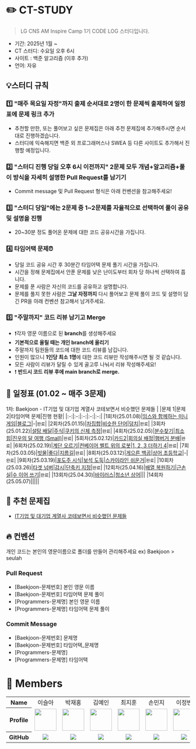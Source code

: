 # ✏️ CT-STUDY
> LG CNS AM Inspire Camp 1기 CODE LOG 스터디입니다.

- 기간: 2025년 1월 ~
- CT 스터디: 수요일 오후 6시
- 사이트 : 백준 알고리즘 (이후 추가)
- 언어: 자유


## 💡스터디 규칙
### 1️⃣ "매주 목요일 자정"까지 출제 순서대로 2명이 한 문제씩 출제하여 **일정표에 문제 링크 추가**
- 추천할 만한, 또는 풀어보고 싶은 문제집은 아래 추천 문제집에 추가해주시면 순서대로 진행하겠습니다.
- 스터디에 익숙해지면 백준 외 프로그래머스나 SWEA 등 다른 사이트도 추가해서 진행할 예정입니다.

### 2️⃣ "스터디 진행 당일 오후 6시 이전까지" 2문제 모두 개념+알고리즘+풀이 방식을 자세히 설명한 **Pull Request**를 남기기
- Commit message 및 Pull Request 형식은 아래 컨벤션을 참고해주세요!

### 3️⃣ "스터디 당일"에는 2문제 중 **1~2문제**를 자율적으로 선택하여 풀이 공유 및 설명을 진행
- 20~30분 정도 풀어온 문제에 대한 코드 공유시간을 가집니다.

### 4️⃣  **타임어택 문제⏰** 
- 당일 코드 공유 시간 후 30분간 타임어택 문제 풀기 시간을 가집니다.
- 시간을 정해 문제집에서 안푼 문제를 낮은 난이도부터 회차 당 하나씩 선택하여 풉니다.
- 문제를 푼 사람은 자신의 코드를 공유하고 설명합니다.
- 문제를 풀지 못한 사람은 **그날 자정까지** 다시 풀어보고 문제 풀이 코드 및 설명이 담긴 PR을 아래 컨벤션 참고해서 남겨주세요. 

### 5️⃣ "주말까지" 코드 리뷰 남기고 Merge
- ❗️각자 영문 이름으로 된 **branch**를 생성해주세요
- **기본적으로 올릴 때는 개인 branch에 올리기**
- 주말까지 팀원들의 코드에 대한 코드 리뷰를 남깁니다.
- 인원이 많으니 **1인당 최소 1명**에 대한 코드 리뷰만 작성해주시면 될 것 같습니다.
- 모든 사람이 리뷰가 달릴 수 있게 골고루 나눠서 리뷰 작성해주세요!
- ❗️ **반드시 코드 리뷰 후에 main branch로 merge.**



## 📅 일정표 (01.02 ~ 매주 3문제)
1차: Baekjoon - IT기업 및 대기업 계열사 코테보면서 비슷했던 문제들
| |문제 1|문제 2|타임어택 문제|진행 현황|
|:-:|:-:|:-:|:-:|:-:|
|1회차(25.01.08)|[임스와 함께하는 미니게임](https://www.acmicpc.net/problem/25757)|[블로그](https://www.acmicpc.net/problem/21921)|-|`완료`|
|2회차(25.01.15)|[차집합](https://www.acmicpc.net/problem/1822)|[비슷한 단어](https://www.acmicpc.net/problem/2607)|[덩치](https://www.acmicpc.net/problem/7568)|`완료`|
|3회차(25.01.22)|[설탕 배달](https://www.acmicpc.net/problem/2839)|[주식](https://www.acmicpc.net/problem/11501)|[쿠키의 신체 측정](https://www.acmicpc.net/problem/20125)|`완료`|
|4회차(25.02.05)|[분수찾기](https://www.acmicpc.net/problem/1193)|[최소 힙](https://www.acmicpc.net/problem/1927)|[진우의 달 여행 (Small)](https://www.acmicpc.net/problem/17484)|`완료`|
|5회차(25.02.12)|[카드2](https://www.acmicpc.net/problem/2164)|[회의실 배정](https://www.acmicpc.net/problem/1931)|[햄버거 분배](https://www.acmicpc.net/problem/19941)|`완료`|
|6회차(25.02.19)|[계단 오르기](https://www.acmicpc.net/problem/2579)|[컨베이어 벨트 위의 로봇](https://www.acmicpc.net/problem/20055)|[1, 2, 3 더하기 4](https://www.acmicpc.net/problem/15989)|`완료`|
|7회차(25.03.05)|[빗물](https://www.acmicpc.net/problem/14719)|[좋다](https://www.acmicpc.net/problem/1253)|[지름길](https://www.acmicpc.net/problem/1446)|`완료`|
|8회차(25.03.12)|[게으른 백곰](https://www.acmicpc.net/problem/10025)|[상어 초등학교](https://www.acmicpc.net/problem/21608)|-|`완료`|
|9회차(25.03.19)|[포도주 시식](https://www.acmicpc.net/problem/2156)|[보석 도둑](https://www.acmicpc.net/problem/1202)|[스카이라인 쉬운거](https://www.acmicpc.net/problem/1863)|`완료`|
|10회차(25.03.26)|[타겟 넘버](https://school.programmers.co.kr/learn/courses/30/lessons/43165)|[감시](https://www.acmicpc.net/problem/15683)|[단축키 지정](https://www.acmicpc.net/problem/1283)|`완료`|
|12회차(25.04.16)|[배열 복원하기](https://www.acmicpc.net/problem/16967)|[근손실](https://www.acmicpc.net/problem/18429)|[수 이어 쓰기](https://www.acmicpc.net/problem/1515)|`완료`|
|13회차(25.04.30)|[바이러스](https://www.acmicpc.net/problem/2606)|[청소년 상어](https://www.acmicpc.net/problem/19236)|[]()||
|14회차(25.05.07)|[]()|[]()|[]()||



## 📖 추천 문제집
- [IT기업 및 대기업 계열사 코테보면서 비슷했던 문제들](https://www.acmicpc.net/workbook/view/8708)


## 🔥 컨벤션
개인 코드는 본인의 영문이름으로 폴더를 만들어 관리해주세요
ex) Baekjoon > seulah
### Pull Request
- [Baekjoon-문제번호] 본인 영문 이름
- [Baekjoon-문제번호] 타임어택 문제 풀이
- [Programmers-문제명] 본인 영문 이름
- [Programmers-문제명] 타임어택 문제 풀이

### Commit Message
- [Baekjoon-문제번호] 문제명
- [Baekjoon-문제번호] 타임어택_문제명
- [Programmers-문제명]
- [Programmers-문제명] 타임어택

# 👥 Members
<table width="1000">
<thead>
</thead>
<tbody>

<tr>
<th>Name</th>
<td width="100" align="center">이슬아</td>
<td width="100" align="center">박재홍</td>
<td width="100" align="center">김예인</td>
<td width="100" align="center">최지훈</td>
<td width="100" align="center">손민지</td>
<td width="100" align="center">이정빈</td>
<td width="100" align="center">정선우</td>
</tr>


<tr>
<th>Profile</th>
<td width="100" align="center">
<a href="https://github.com/SRASONY">
<img src="https://github.com/user-attachments/assets/3177c478-51e6-49d8-bbaf-eba0881880af" width="60" height="60">
</a>
</td>
<td width="100" align="center">
<a href="https://github.com/qkrwoghd04">
<img src="https://avatars.githubusercontent.com/u/122519801?v=4" width="60" height="60">
</a>
</td>
<td width="100" align="center">
<a href="https://github.com/2076070">
<img src="https://avatars.githubusercontent.com/u/103043743?v=4" width="60" height="60">
</a>
</td>
<td width="100" align="center">
<a href="https://github.com/cjh-19">
<img src="https://avatars.githubusercontent.com/u/66457014?v=4" width="60" height="60">
</a>
</td>
<td width="100" align="center">
<a href="https://github.com/midday2612">
<img src="https://avatars.githubusercontent.com/u/109676875?v=4" width="60" height="60">
</a>
</td>
<td width="100" align="center">
<a href="https://github.com/coffeesigma">
<img src="https://avatars.githubusercontent.com/u/49887550?v=4" width="60" height="60">
</a>
</td>
 <td width="100" align="center">
<a href="https://github.com/willjsw">
<img src="https://avatars.githubusercontent.com/u/104188728?v=4" width="60" height="60">
</a>
</td>
</tr>

<tr>
<th>GitHub</th>
<td width="100" align="center">
<a href="https://github.com/SRASONY">
<img src="http://img.shields.io/badge/SRASONY-green?style=social&logo=github"/>
</a>
</td>
<td width="100" align="center">
<a href="https://github.com/qkrwoghd04">
<img src="http://img.shields.io/badge/qkrwoghd04-green?style=social&logo=github"/>
</a>
</td>
<td width="100" align="center">
<a href="https://github.com/2076070">
<img src="http://img.shields.io/badge/2076070-green?style=social&logo=github"/>
</a>
</td>
<td width="100" align="center">
<a href="https://github.com/cjh-19">
<img src="http://img.shields.io/badge/cjh--19-green?style=social&logo=github"/>
</a>
</td>
<td width="100" align="center">
<a href="https://github.com/midday2612">
<img src="http://img.shields.io/badge/midday2612-green?style=social&logo=github"/>
</a>
</td>
<td width="100" align="center">
<a href="https://github.com/coffeesigma/">
<img src="http://img.shields.io/badge/coffeesigma-green?style=social&logo=github"/>
</a>
</td>
<td width="100" align="center">
<a href="https://github.com/willjsw">
<img src="http://img.shields.io/badge/willjsw-green?style=social&logo=github"/>
</a>
</td>
</tr>
</tbody>
</table>

